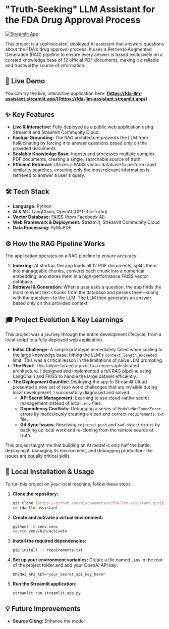# "Truth-Seeking" LLM Assistant for the FDA Drug Approval Process

[![Streamlit App](https://static.streamlit.io/badges/streamlit_badge_black_white.svg)](https://your-app-name.streamlit.app)

This project is a sophisticated, deployed AI assistant that answers questions about the FDA's drug approval process. It uses a Retrieval-Augmented Generation (RAG) pipeline to ensure every answer is based exclusively on a curated knowledge base of 12 official PDF documents, making it a reliable and trustworthy source of information.

## 🚀 Live Demo

You can try the live, interactive application here:
**[https://fda-llm-assistant.streamlit.app/](https://fda-llm-assistant.streamlit.app/)**

## ✨ Key Features

* **Live & Interactive:** Fully deployed as a public web application using Streamlit and Streamlit Community Cloud.
* **Factual Grounding:** The RAG architecture prevents the LLM from hallucinating by forcing it to answer questions based *only* on the provided documents.
* **Scalable Knowledge Base:** Ingests and processes multiple complex PDF documents, creating a single, searchable source of truth.
* **Efficient Retrieval:** Utilizes a FAISS vector database to perform rapid similarity searches, ensuring only the most relevant information is retrieved to answer a user's query.

## 🛠️ Tech Stack

* **Language:** Python
* **AI & ML:** LangChain, OpenAI (GPT-3.5-Turbo)
* **Vector Database:** FAISS (from Facebook AI)
* **Web Framework & Deployment:** Streamlit, Streamlit Community Cloud
* **Data Processing:** PyMuPDF

## ⚙️ How the RAG Pipeline Works

The application operates on a RAG pipeline to ensure accuracy:

1.  **Indexing:** At startup, the app loads all 12 PDF documents, splits them into manageable chunks, converts each chunk into a numerical embedding, and stores them in a high-performance FAISS vector database.
2.  **Retrieval & Generation:** When a user asks a question, the app finds the most relevant text chunks from the database and passes them—along with the question—to the LLM. The LLM then generates an answer based only on this provided context.

## 🎓 Project Evolution & Key Learnings

This project was a journey through the entire development lifecycle, from a local script to a fully deployed web application.

* **Initial Challenge:** A simple prototype immediately failed when scaling to the large knowledge base, hitting the LLM's `context_length_exceeded` limit. This was a critical lesson in the limitations of naive LLM prompting.
* **The Pivot:** This failure forced a pivot to a more sophisticated architecture. I designed and implemented a full RAG pipeline using LangChain and FAISS to handle the large dataset efficiently.
* **The Deployment Gauntlet:** Deploying the app to Streamlit Cloud presented a new set of real-world challenges that are invisible during local development. I successfully diagnosed and solved:
    * **API Secret Management:** Learning to use cloud-native secret management instead of local `.env` files.
    * **Dependency Conflicts:** Debugging a series of `ModuleNotFoundError` errors by meticulously creating a clean and correct `requirements.txt` file.
    * **Git Sync Issues:** Resolving `rejected push` and `bad object` errors by backing up local work and re-cloning from the remote source of truth.

This project taught me that building an AI model is only half the battle; deploying it, managing its environment, and debugging production-like issues are equally critical skills.

## 🚀 Local Installation & Usage

To run this project on your local machine, follow these steps:

1.  **Clone the repository:**
    ```bash
    git clone [https://github.com/mischaemerson/fda-llm-assistant.git](https://github.com/mischaemerson/fda-llm-assistant.git)
    cd fda-llm-assistant
    ```
2.  **Create and activate a virtual environment:**
    ```bash
    python3 -m venv venv
    source venv/bin/activate
    ```
3.  **Install the required dependencies:**
    ```bash
    pip install -r requirements.txt
    ```
4.  **Set up your environment variables:**
    Create a file named `.env` in the root of the project folder and add your OpenAI API key:
    ```
    OPENAI_API_KEY="your_secret_api_key_here"
    ```
5.  **Run the Streamlit application:**
    ```bash
    streamlit run streamlit_app.py
    ```

## 💡 Future Improvements

* **Source Citing:** Enhance the model